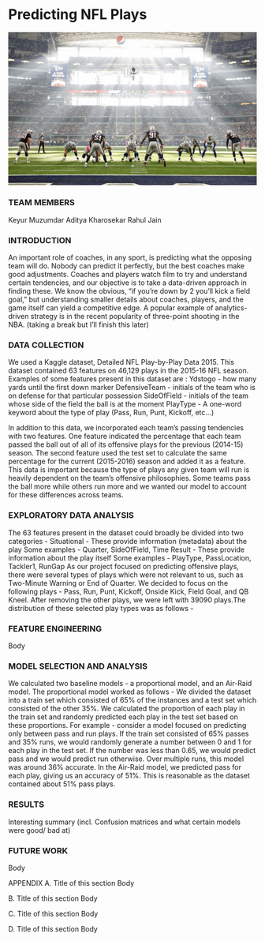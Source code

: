 # Predicting NFL Plays
<img src="images\Cover.jpg">

### TEAM MEMBERS
Keyur Muzumdar
Aditya Kharosekar
Rahul Jain

### INTRODUCTION
An important role of coaches, in any sport, is predicting what the opposing team will do. Nobody can predict it perfectly, but the best coaches make good adjustments. Coaches and players watch film to try and understand certain tendencies, and our objective is to take a data-driven approach in finding these. We know the obvious, “if you’re down by 2 you’ll kick a field goal,” but understanding smaller details about coaches, players, and the game itself can yield a competitive edge. A popular example of analytics-driven strategy is in the recent popularity of three-point shooting in the NBA. (taking a break but I’ll  finish this later) 
### DATA COLLECTION
We used a Kaggle dataset, Detailed NFL Play-by-Play Data 2015. This dataset contained 63 features on 46,129 plays in the 2015-16 NFL season. Examples of some features present in this dataset are : 
Ydstogo - how many yards until the first down marker
DefensiveTeam - initials of the team who is on defense for that particular possession
SideOfField - initials of the team whose side of the field the ball is at the moment
PlayType - A one-word keyword about the type of play (Pass, Run, Punt, Kickoff, etc…)

In addition to this data, we incorporated each team’s passing tendencies with two features. One feature indicated the percentage that each team passed the ball out of all of its offensive plays for the previous (2014-15) season. The second feature used the test set to calculate the same percentage for the current (2015-2016) season and added it as a feature. This data is important because the type of plays any given team will run is heavily dependent on the team’s offensive philosophies. Some teams pass the ball more while others run more and we wanted our model to account for these differences across teams.

### EXPLORATORY DATA ANALYSIS
The 63 features present in the dataset could broadly be divided into two categories - 
Situational - These provide information (metadata) about the play
Some examples - Quarter, SideOfField, Time
Result - These provide information about the play itself
Some examples - PlayType, PassLocation, Tackler1, RunGap
As our project focused on predicting offensive plays, there were several types of plays which were not relevant to us, such as Two-Minute Warning or End of Quarter. We decided to focus on the following plays - Pass, Run, Punt, Kickoff, Onside Kick, Field Goal, and QB Kneel. After removing the other plays, we were left with 39090 plays.The distribution of these selected play types was as follows - 

### FEATURE ENGINEERING
Body

### MODEL SELECTION AND ANALYSIS
We calculated two baseline models - a proportional model, and an Air-Raid model. The proportional model worked as follows - We divided the dataset into a train set which consisted of 65% of the instances and a test set which consisted of the other 35%. We calculated the proportion of each play in the train set and randomly predicted each play in the test set based on these proportions. For example - consider a model focused on predicting only between pass and run plays. If the train set consisted of 65% passes and 35% runs, we would randomly generate a number between 0 and 1 for each play in the test set. If the number was less than 0.65, we would predict pass and we would predict run otherwise. Over multiple runs, this model was around 36% accurate.
In the Air-Raid model, we predicted pass for each play, giving us an accuracy of 51%. This is reasonable as the dataset contained about 51% pass plays.


### RESULTS 
Interesting summary (incl. Confusion matrices and what certain models were good/ bad at) 

### FUTURE WORK
Body

APPENDIX
A. Title of this section
Body 

B. Title of this section
Body

C. Title of this section
Body 

D. Title of this section
Body







